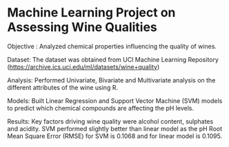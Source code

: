 # Machine Learning Project on Assessing Wine Qualities

Objective : Analyzed chemical properties influencing the quality of wines.

Dataset: The dataset was obtained from UCI Machine Learning Repository (https://archive.ics.uci.edu/ml/datasets/wine+quality)

Analysis: Performed Univariate, Bivariate and Multivariate analysis on the different attributes of the wine using R.

Models: Built Linear Regression and Support Vector Machine (SVM) models to predict which chemical compounds are affecting the pH levels.

Results: Key factors driving wine quality were alcohol content, sulphates and acidity. SVM performed slightly better than linear model as the pH Root Mean Square Error (RMSE) for SVM is 0.1068 and for linear model is 0.1095.
